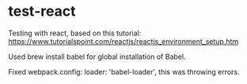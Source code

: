 # test-react


Testing with react, based on this tutorial: https://www.tutorialspoint.com/reactjs/reactjs_environment_setup.htm

Used brew install babel for global installation of Babel.

Fixed webpack.config: loader: 'babel-loader', this was throwing errors.
